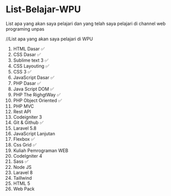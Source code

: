 # List-Belajar-WPU

List apa yang akan saya pelajari dan yang telah saya pelajari di channel web programing unpas

//List apa yang akan saya pelajari di WPU

1. HTML Dasar ✅
2. CSS Dasar ✅
3. Sublime text 3 ✅
4. CSS Layouting ✅
5. CSS 3 ✅
6. JavaScript Dasar ✅
7. PHP Dasar ✅
8. Java Script DOM ✅
9. PHP The RighgtWay ✅
10. PHP Object Oriented ✅
11. PHP MVC
12. Rest API
13. Codeigniter 3
14. Git & Github ✅
15. Laravel 5.8
16. JavaScript Lanjutan
17. Flexbox ✅
18. Css Grid ✅
19. Kuliah Pemrograman WEB
20. CodeIgniter 4
21. Sass ✅
22. Node JS
23. Laravel 8
24. Taillwind
25. HTML 5
26. Web Pack
